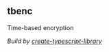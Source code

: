 ## tbenc
Time-based encryption

*Build by [create-typescript-library](https://github.com/ryancat/create-typescript-library)*